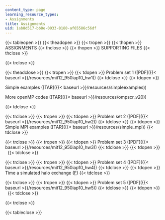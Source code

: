 ```yaml
---
content_type: page
learning_resource_types:
- Assignments
title: Assignments
uid: 1ab8d517-bb8e-0933-8180-af65586c56df
---
```


{{< tableopen >}}
{{< theadopen >}}
{{< tropen >}}
{{< thopen >}}
ASSIGNMENTS
{{< thclose >}}
{{< thopen >}}
SUPPORTING FILES
{{< thclose >}}

{{< trclose >}}

{{< theadclose >}}
{{< tropen >}}
{{< tdopen >}}
Problem set 1 ([PDF]({{< baseurl >}}/resources/mit12_950iap10_hw1))
{{< tdclose >}}
{{< tdopen >}}


Simple examples ([TAR]({{< baseurl >}}/resources/simpleexamples))

More openMP codes ([TAR]({{< baseurl >}}/resources/ompscr_v20))


{{< tdclose >}}

{{< trclose >}}
{{< tropen >}}
{{< tdopen >}}
Problem set 2 ([PDF]({{< baseurl >}}/resources/mit12_950iap10_hw2))
{{< tdclose >}}
{{< tdopen >}}
Simple MPI examples ([TAR]({{< baseurl >}}/resources/simple_mpi))
{{< tdclose >}}

{{< trclose >}}
{{< tropen >}}
{{< tdopen >}}
Problem set 3 ([PDF]({{< baseurl >}}/resources/mit12_950iap10_hw3))
{{< tdclose >}}
{{< tdopen >}}
 
{{< tdclose >}}

{{< trclose >}}
{{< tropen >}}
{{< tdopen >}}
Problem set 4 ([PDF]({{< baseurl >}}/resources/mit12_950iap10_hw4))
{{< tdclose >}}
{{< tdopen >}}
Time a simulated halo exchange ([F](/courses/earth-atmospheric-and-planetary-sciences/12-950-parallel-programming-for-multicore-machines-using-openmp-and-mpi-january-iap-2010/assignments/Halo.f))
{{< tdclose >}}

{{< trclose >}}
{{< tropen >}}
{{< tdopen >}}
Problem set 5 ([PDF]({{< baseurl >}}/resources/mit12_950iap10_hw5))
{{< tdclose >}}
{{< tdopen >}}
 
{{< tdclose >}}

{{< trclose >}}

{{< tableclose >}}